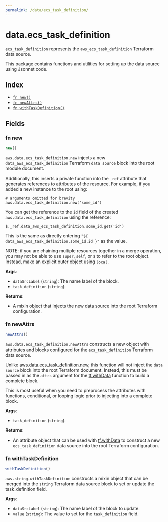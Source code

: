 ```yaml
---
permalink: /data/ecs_task_definition/
---
```


# data.ecs_task_definition

`ecs_task_definition` represents the `aws_ecs_task_definition` Terraform data source.



This package contains functions and utilities for setting up the data source using Jsonnet code.


## Index

* [`fn new()`](#fn-new)
* [`fn newAttrs()`](#fn-newattrs)
* [`fn withTaskDefinition()`](#fn-withtaskdefinition)

## Fields

### fn new

```ts
new()
```


`aws.data.ecs_task_definition.new` injects a new `data_aws_ecs_task_definition` Terraform `data source`
block into the root module document.

Additionally, this inserts a private function into the `_ref` attribute that generates references to attributes of the
resource. For example, if you added a new instance to the root using:

    # arguments omitted for brevity
    aws.data.ecs_task_definition.new('some_id')

You can get the reference to the `id` field of the created `aws.data.ecs_task_definition` using the reference:

    $._ref.data_aws_ecs_task_definition.some_id.get('id')

This is the same as directly entering `"${ data_aws_ecs_task_definition.some_id.id }"` as the value.

NOTE: if you are chaining multiple resources together in a merge operation, you may not be able to use `super`, `self`,
or `$` to refer to the root object. Instead, make an explicit outer object using `local`.

**Args**:
  - `dataSrcLabel` (`string`): The name label of the block.
  - `task_definition` (`string`): 

**Returns**:
- A mixin object that injects the new data source into the root Terraform configuration.


### fn newAttrs

```ts
newAttrs()
```


`aws.data.ecs_task_definition.newAttrs` constructs a new object with attributes and blocks configured for the `ecs_task_definition`
Terraform data source.

Unlike [aws.data.ecs_task_definition.new](#fn-ecs_task_definitionnew), this function will not inject the `data source`
block into the root Terraform document. Instead, this must be passed in as the `attrs` argument for the
[tf.withData](https://github.com/tf-libsonnet/core/tree/main/docs#fn-withdata) function to build a complete block.

This is most useful when you need to preprocess the attributes with functions, conditional, or looping logic prior to
injecting into a complete block.

**Args**:
  - `task_definition` (`string`): 

**Returns**:
  - An attribute object that can be used with [tf.withData](https://github.com/tf-libsonnet/core/tree/main/docs#fn-withdata) to construct a new `ecs_task_definition` data source into the root Terraform configuration.


### fn withTaskDefinition

```ts
withTaskDefinition()
```

`aws.string.withTaskDefinition` constructs a mixin object that can be merged into the `string`
Terraform data source block to set or update the task_definition field.



**Args**:
  - `dataSrcLabel` (`string`): The name label of the block to update.
  - `value` (`string`): The value to set for the `task_definition` field.
